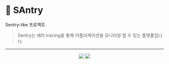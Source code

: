 # 🐾 SAntry
Sentry-like 프로젝트
> Sentry는 에러 tracing을 통해 어플리케이션을 모니터링 할 수 있는 플랫폼입니다

---

<div align="center">

![](https://img.shields.io/github/languages/code-size/boostcamp-2020/Project11-A-Web-FE-Performance-Monitoring-SDK)
![](https://img.shields.io/github/issues/boostcamp-2020/Project11-A-Web-FE-Performance-Monitoring-SDK)

</div>
